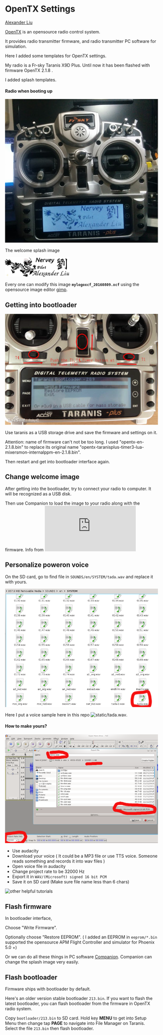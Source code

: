 OpenTX Settings
===============

[Alexander Liu](https://github.com/xros)

[OpenTX](http://www.open-tx.org) is an opensource radio control system.

It provides radio transmitter firmware, and radio transmitter PC software for simulation.


Here I added some templates for OpenTX settings.

My radio is a Fr-sky Taranis X9D Plus. Until now it has been flashed with firmware OpenTX 2.1.8 . 

I added splash templates. 

#### Radio when booting up

![mylogo_radio](static/taranis_x9d_plus.png)

The welcome splash image

![mylogo](mylogoxcf_20160809.png)

Every one can modify this image **`mylogoxcf_20160809.xcf`** using the opensource image editor [gimp](http://www.gimp.org).


Getting into bootloader
-----------------------

![intobootloader](get_into_bootloader.png)

Use taranis as a USB storage drive and save the firmware and settings on it.

Attention: name of firmware can't not be too long. I used "opentx-en-2.1.8.bin" to replace its original name "opentx-taranisplus-timer3-lua-mixersmon-internalppm-en-2.1.8.bin".

Then restart and get into bootloader interface again. 

Change welcome image
-----------------------

After getting into the bootloader, try to connect your radio to computer. It will be recognized as a USB disk.

Then use Companion to load the image to your radio along with the firmware. Info from ![here](http://www.open-tx.org/screens-taranis.html)


Personalize poweron voice
-----------------------

On the SD card, go to find file in `SOUNDS/en/SYSTEM/tada.wav` and replace it with yours. 

![demo tada](static/tada.png)

Here I put a voice sample here in this repo ![static/tada.wav](https://github.com/xros/opentx_settings/tree/master/static).

#### How to make yours?

![audacity](static/audacity.png)

- Use audacity
- Download your voice ( It could be a MP3 file or use TTS voice. Someone reads something and records it into wav files )
- Open voice file in audacity
- Change project rate to be 32000 Hz
- Export it in `WAV/(Microsoft) signed 16 bit PCM`
- Save it on SD card (Make sure file name less than 6 chars)

![other helpful tutorials](https://oscarliang.com/taranis-play-sound-track-mp3-files/)





Flash firmware
--------------

In bootloader interface,

Choose "Write Firmware".

Optionally choose "Restore EEPROM". ( I added an EEPROM in `eeprom/*.bin` supported the opensource APM Flight Controller and simulator for Phoenix 5.0 +)

Or we can do all these things in PC software [Companion](http://www.open-tx.org/downloads). Companion can change the splash image very easily.

Flash bootloader
----------------

Firmware ships with bootloader by default.

Here's an older version stable bootloader `213.bin`. If you want to flash the latest bootloader, you can flash bootloader from the firmware in OpenTX radio system.

Copy `bootloader/213.bin` to SD card. Hold key **MENU** to get into Setup Menu then change tap **PAGE** to navigate into File Manager on Taranis. Select the file `213.bin` then flash bootloader.
